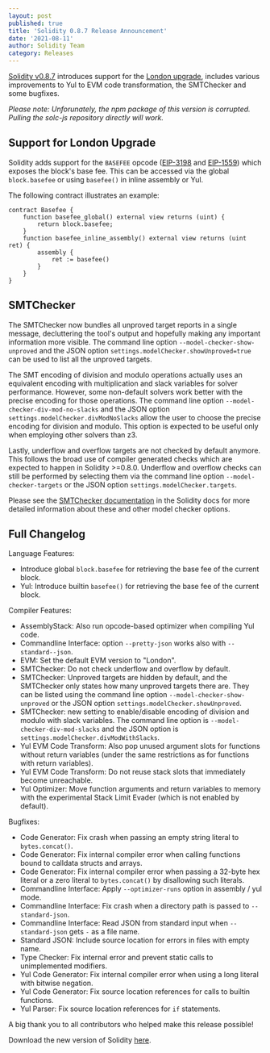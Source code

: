 ```yaml
---
layout: post
published: true
title: 'Solidity 0.8.7 Release Announcement'
date: '2021-08-11'
author: Solidity Team
category: Releases
---
```


[Solidity v0.8.7](https://github.com/ethereum/solidity/releases/tag/v0.8.7) introduces support for
the [London upgrade](https://blog.ethereum.org/2021/07/15/london-mainnet-announcement/), includes
various improvements to Yul to EVM code transformation, the SMTChecker and some bugfixes.

_Please note: Unforunately, the npm package of this version is corrupted. Pulling the solc-js repository directly will work._

## Support for London Upgrade

Solidity adds support for the `BASEFEE` opcode ([EIP-3198](https://eips.ethereum.org/EIPS/eip-3198)
and [EIP-1559](https://eips.ethereum.org/EIPS/eip-1559)) which exposes the block's base fee. This
can be accessed via the global `block.basefee` or using `basefee()` in inline assembly or Yul.

The following contract illustrates an example:

```solidity
contract Basefee {
    function basefee_global() external view returns (uint) {
        return block.basefee;
    }
    function basefee_inline_assembly() external view returns (uint ret) {
        assembly {
            ret := basefee()
        }
    }
}
```

## SMTChecker

The SMTChecker now bundles all unproved target reports in a single message,
decluttering the tool's output and hopefully making any important information
more visible. The command line option ``--model-checker-show-unproved`` and the
JSON option ``settings.modelChecker.showUnproved=true`` can be used to list all
the unproved targets.

The SMT encoding of division and modulo operations actually uses an equivalent
encoding with multiplication and slack variables for solver performance.
However, some non-default solvers work better with the precise encoding for
those operations. The command line option ``--model-checker-div-mod-no-slacks``
and the JSON option ``settings.modelChecker.divModNoSlacks`` allow the user to
choose the precise encoding for division and modulo. This option is expected to
be useful only when employing other solvers than z3.

Lastly, underflow and overflow targets are not checked by default anymore.
This follows the broad use of compiler generated checks which are expected to
happen in Solidity >=0.8.0. Underflow and overflow checks can still be performed
by selecting them via the command line option ``--model-checker-targets`` or
the JSON option ``settings.modelChecker.targets``.

Please see the [SMTChecker documentation](https://docs.soliditylang.org/en/latest/smtchecker.html) in the Solidity docs for more detailed
information about these and other model checker options.

## Full Changelog

Language Features:
 * Introduce global ``block.basefee`` for retrieving the base fee of the current block.
 * Yul: Introduce builtin ``basefee()`` for retrieving the base fee of the current block.


Compiler Features:
 * AssemblyStack: Also run opcode-based optimizer when compiling Yul code.
 * Commandline Interface: option ``--pretty-json`` works also with ``--standard--json``.
 * EVM: Set the default EVM version to "London".
 * SMTChecker: Do not check underflow and overflow by default.
 * SMTChecker: Unproved targets are hidden by default, and the SMTChecker only states how many unproved targets there are. They can be listed using the command line option ``--model-checker-show-unproved`` or the JSON option ``settings.modelChecker.showUnproved``.
 * SMTChecker: new setting to enable/disable encoding of division and modulo with slack variables. The command line option is ``--model-checker-div-mod-slacks`` and the JSON option is ``settings.modelChecker.divModWithSlacks``.
 * Yul EVM Code Transform: Also pop unused argument slots for functions without return variables (under the same restrictions as for functions with return variables).
 * Yul EVM Code Transform: Do not reuse stack slots that immediately become unreachable.
 * Yul Optimizer: Move function arguments and return variables to memory with the experimental Stack Limit Evader (which is not enabled by default).


Bugfixes:
 * Code Generator: Fix crash when passing an empty string literal to ``bytes.concat()``.
 * Code Generator: Fix internal compiler error when calling functions bound to calldata structs and arrays.
 * Code Generator: Fix internal compiler error when passing a 32-byte hex literal or a zero literal to ``bytes.concat()`` by disallowing such literals.
 * Commandline Interface: Apply ``--optimizer-runs`` option in assembly / yul mode.
 * Commandline Interface: Fix crash when a directory path is passed to ``--standard-json``.
 * Commandline Interface: Read JSON from standard input when ``--standard-json`` gets ``-`` as a file name.
 * Standard JSON: Include source location for errors in files with empty name.
 * Type Checker: Fix internal error and prevent static calls to unimplemented modifiers.
 * Yul Code Generator: Fix internal compiler error when using a long literal with bitwise negation.
 * Yul Code Generator: Fix source location references for calls to builtin functions.
 * Yul Parser: Fix source location references for ``if`` statements.
 
 A big thank you to all contributors who helped make this release possible!

Download the new version of Solidity [here](https://github.com/ethereum/solidity/releases/tag/v0.8.7).

